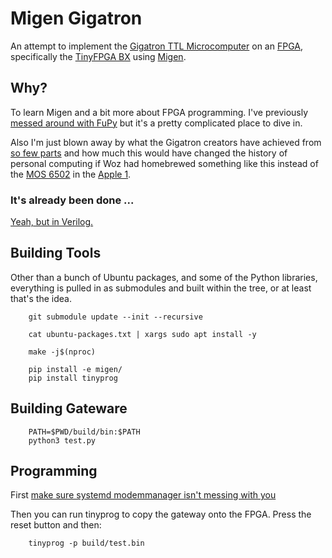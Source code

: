 # Migen Gigatron

An attempt to implement the
[Gigatron TTL Microcomputer](https://gigatron.io/)
on an
[FPGA](https://en.wikipedia.org/wiki/Field-programmable_gate_array), specifically the
[TinyFPGA BX](https://tinyfpga.com/bx/guide.html) using 
[Migen](https://m-labs.hk/migen/).

## Why?

To learn Migen and a bit more about FPGA programming. I've previously
[messed around with FuPy](https://nick.zoic.org/art/fupy-micropython-for-fpga/)
but it's a pretty complicated place to dive in.

Also I'm just blown away by what the Gigatron creators have achieved from
[so few parts](doc/Schematics.pdf)
and how much this would have changed the history of personal computing
if Woz had homebrewed something like this instead of the 
[MOS 6502](https://en.wikipedia.org/wiki/MOS_Technology_6502) in the 
[Apple 1](https://en.wikipedia.org/wiki/Apple_I).

### It's already been done ...

[Yeah, but in Verilog.](https://github.com/menloparkinnovation/menlo_gigatron)

## Building Tools

Other than a bunch of Ubuntu packages, and some of the Python libraries, 
everything is pulled in as submodules and built within the tree, or at least that's the idea.

```
    git submodule update --init --recursive

    cat ubuntu-packages.txt | xargs sudo apt install -y

    make -j$(nproc)

    pip install -e migen/
    pip install tinyprog
```

## Building Gateware

```
    PATH=$PWD/build/bin:$PATH 
    python3 test.py
```

## Programming

First [make sure systemd modemmanager isn't messing with you](https://nick.zoic.org/art/failed-to-set-dtr-rts-systemd-modemmanager/) 

Then you can run tinyprog to copy the gateway onto the FPGA.  Press the reset button and then:

```
    tinyprog -p build/test.bin
```

